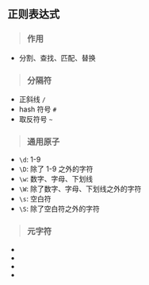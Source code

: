 ## 正则表达式


>### 作用
* 分割、查找、匹配、替换

>### 分隔符
* 正斜线 ```/```
* hash 符号 ```#```
* 取反符号 ```~```

>### 通用原子
* ```\d```: 1-9
* ```\D```: 除了 1-9 之外的字符
* ```\w```: 数字、字母、下划线
* ```\W```: 除了数字、字母、下划线之外的字符
* ```\s```: 空白符
* ```\S```: 除了空白符之外的字符

>### 元字符
* 
* 
* 
* 
